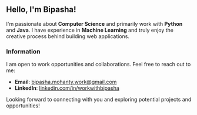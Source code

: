 ## Hello, I'm Bipasha!


I'm passionate about **Computer Science** and primarily work with **Python** and **Java**. I have experience in **Machine Learning** and truly enjoy the creative process behind building web applications.

### Information
I am open to work opportunities and collaborations. Feel free to reach out to me:

- **Email**: [bipasha.mohanty.work@gmail.com](mailto:bipasha.mohanty.work@gmail.com)
- **LinkedIn**: [linkedin.com/in/workwithbipasha](https://www.linkedin.com/in/contactbipasha) 

Looking forward to connecting with you and exploring potential projects and opportunities!
